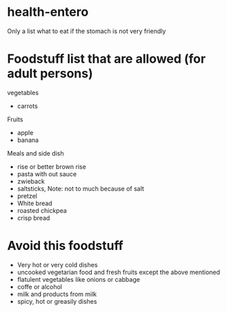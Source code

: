 # health-entero

Only a list what to eat if the stomach is not very friendly

# Foodstuff list that are allowed (for adult persons)

vegetables

- carrots

Fruits

- apple
- banana

Meals and side dish

- rise or better brown rise
- pasta with out sauce
- zwieback
- saltsticks, Note: not to much because of salt
- pretzel
- White bread
- roasted chickpea
- crisp bread

# Avoid this foodstuff

- Very hot or very cold dishes
- uncooked vegetarian food and fresh fruits except the above mentioned
- flatulent vegetables like onions or cabbage
- coffe or alcohol
- milk and products from milk
- spicy, hot or greasily dishes
